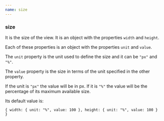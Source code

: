 ```yaml
---
name: size
---
```


### size

It is the size of the view. It is an object with the properties `width` and `height`.

Each of these properties is an object with the properties `unit` and `value`.

The `unit` property is the unit used to define the size and it can be `"px"` and `"%"`.

The `value` property is the size in terms of the unit specified in the other property.

If the unit is `"px"` the value will be in px. If it is `"%"` the value will be the percentage of its maximum available size.

Its default value is:

`{ width: { unit: "%", value: 100 }, height: { unit: "%", value: 100 } }`
